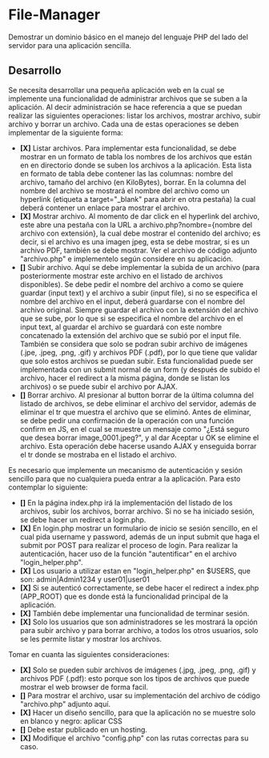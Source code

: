 # File-Manager
Demostrar un dominio básico en el manejo del lenguaje PHP del lado del servidor para una aplicación sencilla.

## Desarrollo
Se necesita desarrollar una pequeña aplicación web en la cual se implemente una funcionalidad de administrar archivos que se suben a la aplicación. Al decir administración se hace referencia a que se puedan realizar las siguientes operaciones: listar los archivos, mostrar archivo, subir archivo y borrar un archivo. Cada una de estas operaciones se deben implementar de la siguiente forma:
- **[X]** Listar archivos. Para implementar esta funcionalidad, se debe mostrar en un formato de tabla los nombres de los archivos que están en en directorio donde se suben los archivos a la aplicación. Esta lista en formato de tabla debe contener las las columnas: nombre del archivo, tamaño del archivo (en KiloBytes), borrar. En la columna del nombre del archivo se mostrará el nombre del archivo como un hyperlink (etiqueta a target="_blank" para abrir en otra pestaña) la cual deberá contener un enlace para mostrar el archivo.
- **[X]** Mostrar archivo. Al momento de dar click en el hyperlink del archivo, este abre una pestaña con la URL a archivo.php?nombre={nombre del archivo con extensión}, la cual debe mostrar el contenido del archivo; es decir, si el archivo es una imagen jpeg, esta se debe mostrar, si es un archivo PDF, también se debe mostrar. Ver el archivo de código adjunto "archivo.php" e implementelo según considere en su aplicación. 
- **[]** Subir archivo. Aquí se debe implementar la subida de un archivo (para posteriormente mostrar este archivo en el listado de archivos disponibles). Se debe pedir el nombre del archivo a como se quiere guardar (input text) y el archivo a subir (input file), si no se especifica el nombre del archivo en el input, deberá guardarse con el nombre del archivo original. Siempre guardar el archivo con la extensión del archivo que se sube, por lo que si se especifica el nombre del archivo en el input text, al guardar el archivo se guardará con este nombre concatenado la extensión del archivo que se subió por el input file. También se considera que solo se podran subir archivo de imágenes (.jpe, .jpeg, .png, .gif) y archivos PDF (.pdf), por lo que tiene que validar que solo estos archivos se puedan subir. Esta funcionalidad puede ser implementada con un submit normal de un form (y después de subido el archivo, hacer el redirect a la misma página, donde se listan los archivos) o se puede subir el archivo por AJAX.
- **[]** Borrar archivo. Al presionar al button borrar de la última columna del listado de archivos, se debe eliminar el archivo del servidor, además de eliminar el  tr que muestra el archivo que se eliminó. Antes de eliminar, se debe pedir una confirmación de la operación con una función confirm en JS, en el cual se muestre un mensaje como "¿Está seguro que desea borrar image_0001.jpeg?", y al dar Aceptar u OK se elimine el archivo. Esta operación debe hacerse usando AJAX y enseguida borrar el tr donde se mostraba en el listado el archivo.

Es necesario que implemente un mecanismo de autenticación y sesión sencillo para que no cualquiera pueda entrar a la aplicación. Para esto contemplar lo siguiente:
- **[]** En la página index.php irá la implementación del listado de los archivos, subir los archivos, borrar archivo. Si no se ha iniciado sesión, se debe hacer un redirect a login.php.
- **[X]** En login.php mostrar un formulario de inicio se sesión sencillo, en el cual pida username y password, además de un input submit que haga el submit por POST para realizar el proceso de login. Para realizar la autenticación, hacer uso de la función "autentificar" en el archivo "login_helper.php".
- **[X]** Los usuario a utilizar estan en "login_helper.php" en $USERS, que son: admin|Admin1234 y user01|user01
- **[X]** Si se autenticó correctamente, se debe hacer el redirect a index.php (APP_ROOT) que es donde está la funcionalidad principal de la aplicación.
- **[X]** También debe implementar una funcionalidad de terminar sesión.
- **[X]** Solo los usuarios que son administradores se les mostrará la opción para subir archivo y para borrar archivo, a todos los otros usuarios, solo se les permite listar y mostrar los archivos.

Tomar en cuanta las siguientes consideraciones:
- **[X]** Solo se pueden subir archivos de imágenes (.jpg, .jpeg, .png, .gif) y archivos PDF (.pdf): esto porque son los tipos de archivos que puede mostrar el web browser de forma facil.
- **[]** Para mostrar el archivo, usar su implementación del archivo de código "archivo.php" adjunto aquí.
- **[X]** Hacer un diseño sencillo, para que la aplicación no se muestre solo en blanco y negro: aplicar CSS
- **[]**  Debe estar publicado en un hosting.
- **[X]** Modifique el archivo "config.php" con las rutas correctas para su caso.
